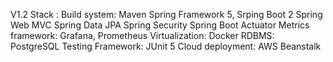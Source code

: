 V1.2 Stack :
Build system: Maven
Spring Framework 5, Srping Boot 2
Spring Web MVC
Spring Data JPA
Spring Security
Spring Boot Actuator
Metrics framework: Grafana, Prometheus
Virtualization: Docker
RDBMS: PostgreSQL
Testing Framework: JUnit 5
Cloud deployment: AWS Beanstalk
